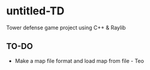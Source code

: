 # untitled-TD
Tower defense game project using C++ &amp; Raylib

## TO-DO
- Make a map file format and load map from file - Teo
